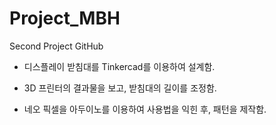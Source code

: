 # Project_MBH
Second Project GitHub

- 디스플레이 받침대를 Tinkercad를 이용하여 설계함.
- 3D 프린터의 결과물을 보고, 받침대의 길이를 조정함.

- 네오 픽셀을 아두이노를 이용하여 사용법을 익힌 후, 패턴을 제작함.
